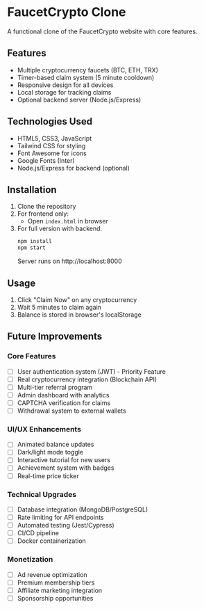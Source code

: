 # FaucetCrypto Clone

A functional clone of the FaucetCrypto website with core features.

## Features
- Multiple cryptocurrency faucets (BTC, ETH, TRX)
- Timer-based claim system (5 minute cooldown)
- Responsive design for all devices
- Local storage for tracking claims
- Optional backend server (Node.js/Express)

## Technologies Used
- HTML5, CSS3, JavaScript
- Tailwind CSS for styling
- Font Awesome for icons
- Google Fonts (Inter)
- Node.js/Express for backend (optional)

## Installation
1. Clone the repository
2. For frontend only:
   - Open `index.html` in browser
3. For full version with backend:
   ```bash
   npm install
   npm start
   ```
   Server runs on http://localhost:8000

## Usage
1. Click "Claim Now" on any cryptocurrency
2. Wait 5 minutes to claim again
3. Balance is stored in browser's localStorage

## Future Improvements

### Core Features
- [ ] User authentication system (JWT) - Priority Feature
- [ ] Real cryptocurrency integration (Blockchain API)
- [ ] Multi-tier referral program
- [ ] Admin dashboard with analytics
- [ ] CAPTCHA verification for claims
- [ ] Withdrawal system to external wallets

### UI/UX Enhancements
- [ ] Animated balance updates
- [ ] Dark/light mode toggle
- [ ] Interactive tutorial for new users
- [ ] Achievement system with badges
- [ ] Real-time price ticker

### Technical Upgrades
- [ ] Database integration (MongoDB/PostgreSQL)
- [ ] Rate limiting for API endpoints
- [ ] Automated testing (Jest/Cypress)
- [ ] CI/CD pipeline
- [ ] Docker containerization

### Monetization
- [ ] Ad revenue optimization
- [ ] Premium membership tiers
- [ ] Affiliate marketing integration
- [ ] Sponsorship opportunities
